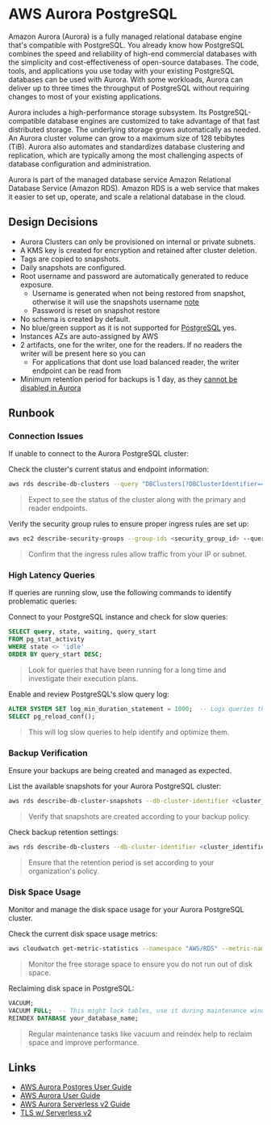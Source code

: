 # AWS Aurora PostgreSQL

Amazon Aurora (Aurora) is a fully managed relational database engine that's compatible with PostgreSQL. You already know how PostgreSQL combines the speed and reliability of high-end commercial databases with the simplicity and cost-effectiveness of open-source databases. The code, tools, and applications you use today with your existing PostgreSQL databases can be used with Aurora. With some workloads, Aurora can deliver up to three times the throughput of PostgreSQL without requiring changes to most of your existing applications.

Aurora includes a high-performance storage subsystem. Its PostgreSQL-compatible database engines are customized to take advantage of that fast distributed storage. The underlying storage grows automatically as needed. An Aurora cluster volume can grow to a maximum size of 128 tebibytes (TiB). Aurora also automates and standardizes database clustering and replication, which are typically among the most challenging aspects of database configuration and administration.

Aurora is part of the managed database service Amazon Relational Database Service (Amazon RDS). Amazon RDS is a web service that makes it easier to set up, operate, and scale a relational database in the cloud.

## Design Decisions

* Aurora Clusters can only be provisioned on internal or private subnets.
* A KMS key is created for encryption and retained after cluster deletion.
* Tags are copied to snapshots.
* Daily snapshots are configured.
* Root username and password are automatically generated to reduce exposure.
  * Username is generated when not being restored from snapshot, otherwise it will use the snapshots username [note](https://github.com/hashicorp/terraform-provider-aws/pull/9505/files#diff-9d869fc908da636b09ac45e62cd373de7223e04ab7a2279385d6ea31004fcbacR92)
  * Password is reset on snapshot restore
* No schema is created by default.
* No blue/green support as it is not supported for [PostgreSQL](https://docs.aws.amazon.com/AmazonRDS/latest/AuroraUserGuide/blue-green-deployments-overview.html) yes.
* Instances AZs are auto-assigned by AWS
* 2 artifacts, one for the writer, one for the readers. If no readers the writer will be present here so you can
  * For applications that dont use load balanced reader, the writer endpoint can be read from
* Minimum retention period for backups is 1 day, as they [cannot be disabled in Aurora](https://docs.aws.amazon.com/AmazonRDS/latest/AuroraUserGuide/Aurora.Managing.Backups.html)

## Runbook

### Connection Issues

If unable to connect to the Aurora PostgreSQL cluster:

Check the cluster's current status and endpoint information:

```sh
aws rds describe-db-clusters --query "DBClusters[?DBClusterIdentifier=='<cluster_identifier>'].[Status, Endpoint, ReaderEndpoint]" --output table
```

> Expect to see the status of the cluster along with the primary and reader endpoints.

Verify the security group rules to ensure proper ingress rules are set up:

```sh
aws ec2 describe-security-groups --group-ids <security_group_id> --query "SecurityGroups[*].[GroupId, IpPermissions]" --output table
```

> Confirm that the ingress rules allow traffic from your IP or subnet.

### High Latency Queries

If queries are running slow, use the following commands to identify problematic queries:

Connect to your PostgreSQL instance and check for slow queries:

```sql
SELECT query, state, waiting, query_start
FROM pg_stat_activity
WHERE state <> 'idle'
ORDER BY query_start DESC;
```

> Look for queries that have been running for a long time and investigate their execution plans.

Enable and review PostgreSQL's slow query log:

```sql
ALTER SYSTEM SET log_min_duration_statement = 1000;  -- Logs queries that take longer than 1000ms
SELECT pg_reload_conf();
```

> This will log slow queries to help identify and optimize them.

### Backup Verification

Ensure your backups are being created and managed as expected.

List the available snapshots for your Aurora PostgreSQL cluster:

```sh
aws rds describe-db-cluster-snapshots --db-cluster-identifier <cluster_identifier> --query "DBClusterSnapshots[].[DBClusterSnapshotIdentifier, SnapshotCreateTime]" --output table
```

> Verify that snapshots are created according to your backup policy.

Check backup retention settings:

```sh
aws rds describe-db-clusters --db-cluster-identifier <cluster_identifier> --query "DBClusters[0].[BackupRetentionPeriod]" --output table
```

> Ensure that the retention period is set according to your organization's policy.

### Disk Space Usage

Monitor and manage the disk space usage for your Aurora PostgreSQL cluster.

Check the current disk space usage metrics:

```sh
aws cloudwatch get-metric-statistics --namespace "AWS/RDS" --metric-name "FreeStorageSpace" --dimensions Name=DBClusterIdentifier,Value=<cluster_identifier> --statistics Average --period 300 --start-time $(date -u -d '1 hour ago' +"%Y-%m-%dT%H:%M:%SZ") --end-time $(date -u +"%Y-%m-%dT%H:%M:%SZ")
```

> Monitor the free storage space to ensure you do not run out of disk space.

Reclaiming disk space in PostgreSQL:

```sql
VACUUM;
VACUUM FULL;  -- This might lock tables, use it during maintenance windows
REINDEX DATABASE your_database_name;
```

> Regular maintenance tasks like vacuum and reindex help to reclaim space and improve performance.



## Links

* [AWS Aurora Postgres User Guide](https://docs.aws.amazon.com/AmazonRDS/latest/AuroraUserGuide/Aurora.AuroraPostgreSQL.html)
* [AWS Aurora User Guide](https://docs.aws.amazon.com/AmazonRDS/latest/AuroraUserGuide/Aurora.Overview.html)
* [AWS Aurora Serverless v2 Guide](https://docs.aws.amazon.com/AmazonRDS/latest/AuroraUserGuide/aurora-serverless-v2.html)
* [TLS w/ Serverless v2](https://docs.aws.amazon.com/AmazonRDS/latest/AuroraUserGuide/aurora-serverless-v2-administration.html#aurora-serverless-v2.tls)
